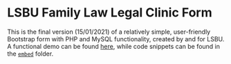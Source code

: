 # LSBU Family Law Legal Clinic Form
This is the final version (15/01/2021) of a relatively simple, user-friendly Bootstrap form with PHP and MySQL functionality, created by and for LSBU. A functional demo can be found [here](https://newmanm5.github.io/Legal_Case_Management/), while code snippets can be found in the [`embed`](https://github.com/Newmanm5/Legal_Case_Management/tree/main/embed) folder.
